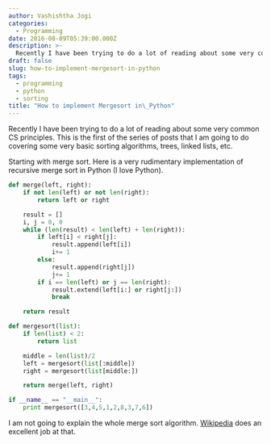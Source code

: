 ```yaml
---
author: Vashishtha Jogi
categories:
  - Programming
date: 2016-08-09T05:39:00.000Z
description: >-
  Recently I have been trying to do a lot of reading about some very common CS principles. This is the first of the series of posts that I am going to do covering some very basic sorting algorithms, trees, linked lists, etc.
draft: false
slug: how-to-implement-mergesort-in-python
tags:
  - programming
  - python
  - sorting
title: "How to implement Mergesort in\_Python"
---
```


Recently I have been trying to do a lot of reading about some very common CS principles. This is the first of the series of posts that I am going to do covering some very basic sorting algorithms, trees, linked lists, etc.

Starting with merge sort. Here is a very rudimentary implementation of recursive merge sort in Python (I love Python).

```python
def merge(left, right):
    if not len(left) or not len(right):
        return left or right

    result = []
    i, j = 0, 0
    while (len(result) < len(left) + len(right)):
        if left[i] < right[j]:
            result.append(left[i])
            i+= 1
        else:
            result.append(right[j])
            j+= 1
        if i == len(left) or j == len(right):
            result.extend(left[i:] or right[j:])
            break

    return result

def mergesort(list):
    if len(list) < 2:
        return list

    middle = len(list)/2
    left = mergesort(list[:middle])
    right = mergesort(list[middle:])

    return merge(left, right)

if __name__ == "__main__":
    print mergesort([3,4,5,1,2,8,3,7,6])
```

I am not going to explain the whole merge sort algorithm. [Wikipedia](https://en.wikipedia.org/wiki/Merge_sort) does an excellent job at that.
